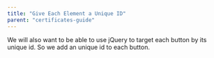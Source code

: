 ```yaml
---
title: "Give Each Element a Unique ID"
parent: "certificates-guide"
---
```


We will also want to be able to use jQuery to target each button by its unique id. So we add an unique id to each button.
